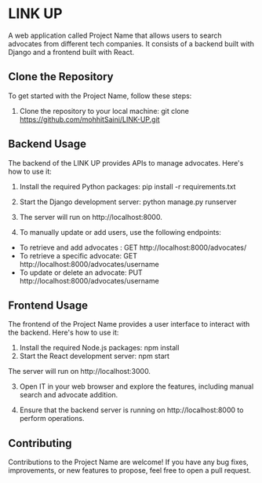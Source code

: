 # LINK UP

A web application called Project Name that allows users to search  advocates from different tech companies. It consists of a backend built with Django and a frontend built with React.

## Clone the Repository

To get started with the Project Name, follow these steps:

1. Clone the repository to your local machine: git clone https://github.com/mohhitSaini/LINK-UP.git


## Backend Usage

The backend of the LINK UP provides APIs to manage advocates. Here's how to use it:

1. Install the required Python packages: pip install -r requirements.txt
2. Start the Django development server: python manage.py runserver
3. The server will run on http://localhost:8000.

3. To manually update or add users, use the following endpoints:
- To retrieve and add advocates : GET http://localhost:8000/advocates/
- To retrieve a specific advocate: GET http://localhost:8000/advocates/username
- To update or delete an advocate: PUT http://localhost:8000/advocates/username



## Frontend Usage

The frontend of the Project Name provides a user interface to interact with the backend. Here's how to use it:

1. Install the required Node.js packages: npm install
2. Start the React development server: npm start
   
The server will run on http://localhost:3000.

3. Open IT in your web browser and explore the features, including manual search and advocate addition.

4. Ensure that the backend server is running on http://localhost:8000 to perform  operations.

## Contributing

Contributions to the Project Name are welcome! If you have any bug fixes, improvements, or new features to propose, feel free to open a pull request.






